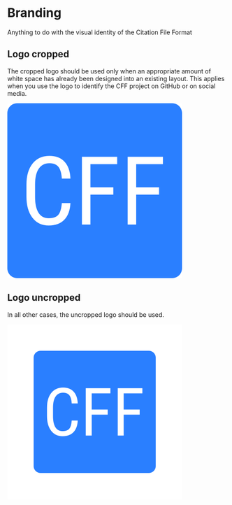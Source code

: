 # Branding
Anything to do with the visual identity of the Citation File Format


## Logo cropped

The cropped logo should be used
only when an appropriate amount of white space
has already been designed into an existing layout.
This applies when you use the logo
to identify the CFF project on GitHub or on social media.

![cropped logo](github-org-logo-cropped.png)

## Logo uncropped

In all other cases, the uncropped logo should be used.

![uncropped logo](github-org-logo.png)
